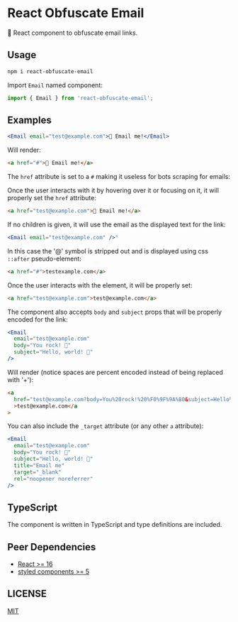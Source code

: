 # React Obfuscate Email

📧 React component to obfuscate email links.

## Usage

```sh
npm i react-obfuscate-email
```

Import `Email` named component:

```js
import { Email } from 'react-obfuscate-email';
```

## Examples

```jsx
<Email email="test@example.com">📧 Email me!</Email>
```

Will render:

```html
<a href="#">📧 Email me!</a>
```

The `href` attribute is set to a `#` making it useless for bots scraping for emails:

Once the user interacts with it by hovering over it or focusing on it, it will properly set the `href` attribute:

```html
<a href="test@example.com">📧 Email me!</a>
```

If no children is given, it will use the email as the displayed text for the link:

```jsx
<Email email="test@example.com" />"
```

In this case the '@' symbol is stripped out and is displayed using css `::after` pseudo-element:

```html
<a href="#">testexample.com</a>
```

Once the user interacts with the element, it will be properly set:

```html
<a href="test@example.com">test@example.com</a>
```

The component also accepts `body` and `subject` props that will be properly encoded for the link:

```jsx
<Email
  email="test@example.com"
  body="You rock! 🚀"
  subject="Hello, world! 👋"
/>
```

Will render (notice spaces are percent encoded instead of being replaced with '+'):

```html
<a
  href="test@example.com?body=You%20rock!%20%F0%9F%9A%80&subject=Hello%2C%20world!%20%F0%9F%91%8B"
  >test@example.com</a
>
```

You can also include the `_target` attribute (or any other `a` attribute):

```jsx
<Email
  email="test@example.com"
  body="You rock! 🚀"
  subject="Hello, world! 👋"
  title="Email me"
  target="_blank"
  rel="noopener noreferrer"
/>
```

## TypeScript

The component is written in TypeScript and type definitions are included.

## Peer Dependencies

- [React >= 16](https://reactjs.org/)
- [styled components >= 5](https://styled-components.com/)

## LICENSE

[MIT](LICENSE)
